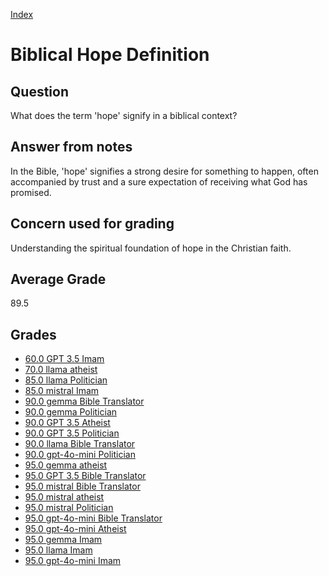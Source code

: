 
[Index](../index.md)
# Biblical Hope Definition
## Question
What does the term 'hope' signify in a biblical context?

## Answer from notes
In the Bible, 'hope' signifies a strong desire for something to happen, often accompanied by trust and a sure expectation of receiving what God has promised.

## Concern used for grading
Understanding the spiritual foundation of hope in the Christian faith.

## Average Grade
89.5

## Grades
 * [60.0 GPT 3.5 Imam](../answers/GPT_3.5_Imam/Biblical_Hope_Definition.md)
 * [70.0 llama atheist](../answers/llama_atheist/Biblical_Hope_Definition.md)
 * [85.0 llama Politician](../answers/llama_Politician/Biblical_Hope_Definition.md)
 * [85.0 mistral Imam](../answers/mistral_Imam/Biblical_Hope_Definition.md)
 * [90.0 gemma Bible Translator](../answers/gemma_Bible_Translator/Biblical_Hope_Definition.md)
 * [90.0 gemma Politician](../answers/gemma_Politician/Biblical_Hope_Definition.md)
 * [90.0 GPT 3.5 Atheist](../answers/GPT_3.5_Atheist/Biblical_Hope_Definition.md)
 * [90.0 GPT 3.5 Politician](../answers/GPT_3.5_Politician/Biblical_Hope_Definition.md)
 * [90.0 llama Bible Translator](../answers/llama_Bible_Translator/Biblical_Hope_Definition.md)
 * [90.0 gpt-4o-mini Politician](../answers/gpt-4o-mini_Politician/Biblical_Hope_Definition.md)
 * [95.0 gemma atheist](../answers/gemma_atheist/Biblical_Hope_Definition.md)
 * [95.0 GPT 3.5 Bible Translator](../answers/GPT_3.5_Bible_Translator/Biblical_Hope_Definition.md)
 * [95.0 mistral Bible Translator](../answers/mistral_Bible_Translator/Biblical_Hope_Definition.md)
 * [95.0 mistral atheist](../answers/mistral_atheist/Biblical_Hope_Definition.md)
 * [95.0 mistral Politician](../answers/mistral_Politician/Biblical_Hope_Definition.md)
 * [95.0 gpt-4o-mini Bible Translator](../answers/gpt-4o-mini_Bible_Translator/Biblical_Hope_Definition.md)
 * [95.0 gpt-4o-mini Atheist](../answers/gpt-4o-mini_Atheist/Biblical_Hope_Definition.md)
 * [95.0 gemma Imam](../answers/gemma_Imam/Biblical_Hope_Definition.md)
 * [95.0 llama Imam](../answers/llama_Imam/Biblical_Hope_Definition.md)
 * [95.0 gpt-4o-mini Imam](../answers/gpt-4o-mini_Imam/Biblical_Hope_Definition.md)
